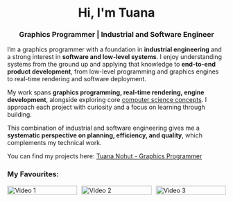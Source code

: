 <h1 align="center">Hi, I'm Tuana</h1>
<h3 align="center">Graphics Programmer | Industrial and Software Engineer</h3>

I’m a graphics programmer with a foundation in **industrial engineering** and a strong interest in **software and low-level systems**. I enjoy understanding systems from the ground up and applying that knowledge to **end-to-end product development**, from low-level programming and graphics engines to real-time rendering and software deployment.

My work spans **graphics programming, real-time rendering, engine development**, alongside exploring core [computer science concepts](https://teachyourselfcs.com/). I approach each project with curiosity and a focus on learning through building.

This combination of industrial and software engineering gives me a **systematic perspective on planning, efficiency, and quality**, which complements my technical work.

You can find my projects here: [Tuana Nohut - Graphics Programmer](https://tuananohut.github.io/)

### My Favourites: 

<div style="display: flex; gap: 10px;">

  <a href="https://youtu.be/FSMcqTJsh2w" style="flex: 1;">
    <img src="https://img.youtube.com/vi/FSMcqTJsh2w/0.jpg" style="width: 100%; height: auto;" alt="Video 1"/>
  </a>

  <a href="https://youtu.be/RaEIGeGy7dM" style="flex: 1;">
    <img src="https://img.youtube.com/vi/RaEIGeGy7dM/0.jpg" style="width: 100%; height: auto;" alt="Video 2"/>
  </a>

  <a href="https://youtu.be/vepaVo9sTKY" style="flex: 1;">
    <img src="https://img.youtube.com/vi/vepaVo9sTKY/0.jpg" style="width: 100%; height: auto;" alt="Video 3"/>
  </a>

</div>

